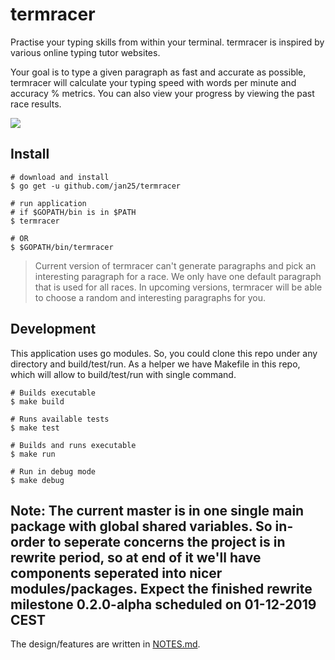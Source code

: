 # termracer
Practise your typing skills from within your terminal. termracer is inspired by various online typing tutor websites.

Your goal is to type a given paragraph as fast and accurate as possible, termracer will calculate your typing speed with words per minute and accuracy % metrics. You can also view your progress by viewing the past race results.

![](https://github.com/jan25/termracer/blob/master/example.gif)

## Install

```
# download and install
$ go get -u github.com/jan25/termracer

# run application
# if $GOPATH/bin is in $PATH
$ termracer

# OR
$ $GOPATH/bin/termracer
```

> Current version of termracer can't generate paragraphs and pick an interesting paragraph for a race. We only have one default paragraph that is used for all races. In upcoming versions, termracer will be able to choose a random and interesting paragraphs for you.

## Development
This application uses go modules. So, you could clone this repo under any
directory and build/test/run. As a helper we have Makefile in this repo, which will allow to build/test/run with single
command.
```
# Builds executable
$ make build

# Runs available tests
$ make test

# Builds and runs executable
$ make run

# Run in debug mode
$ make debug
```

## Note: The current master is in one single main package with global shared variables. So in-order to seperate concerns the project is in rewrite period, so at end of it we'll have components seperated into nicer modules/packages. Expect the finished rewrite milestone 0.2.0-alpha scheduled on 01-12-2019 CEST

The design/features are written in [NOTES.md](https://github.com/jan25/termracer/blob/master/NOTES.md).